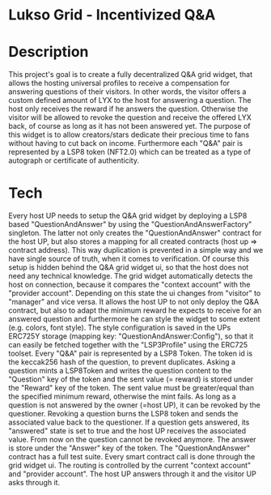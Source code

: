 # Lukso Grid - Incentivized Q&A

# Description
This project's goal is to create a fully decentralized Q&A grid widget, that allows the hosting universal profiles to receive a compensation for answering questions of their visitors. In other words, the visitor offers a custom defined amount of LYX to the host for answering a question. The host only receives the reward if he answers the question. Otherwise the visitor will be allowed to revoke the question and receive the offered LYX back, of course as long as it has not been answered yet. The purpose of this widget is to allow creators/stars dedicate their precious time to fans without having to cut back on income. Furthermore each "Q&A" pair is represented by a LSP8 token (NFT2.0) which can be treated as a type of autograph or certificate of authenticity.


# Tech
Every host UP needs to setup the Q&A grid widget by deploying a LSP8 based "QuestionAndAnswer" by using the "QuestionAndAnswerFactory" singleton. The latter not only creates the "QuestionAndAnswer" contract for the host UP, but also stores a mapping for all created contracts (host up => contract address). This way duplication is prevented in a simple way and we have single source of truth, when it comes to verification. Of course this setup is hidden behind the Q&A grid widget ui, so that the host does not need any technical knowledge. The grid widget automatically detects the host on connection, because it compares the "context account" with the "provider account". Depending on this state the ui changes from "visitor" to "manager" and vice versa. It allows the host UP to not only deploy the Q&A contract, but also to adapt the minimum reward he expects to receive for an answered question and furthermore he can style the widget to some extent (e.g. colors, font style). The style configuration is saved in the UPs ERC725Y storage (mapping key: "QuestionAndAnswer:Config"), so that it can easily be fetched together with the "LSP3Profile" using the ERC725 toolset.
Every "Q&A" pair is represented by a LSP8 Token. The token id is the keccak256 hash of the question, to prevent duplicates. Asking a question mints a LSP8Token and writes the question content to the "Question" key of the token and the sent value (= reward) is stored under the "Reward" key of the token. The sent value must be greater/equal than the specified minimum reward, otherwise the mint fails. As long as a question is not answered by the owner (=host UP), it can be revoked by the questioner. Revoking a question burns the LSP8 token and sends the associated value back to the questioner. If a question gets answered, its "answered" state is set to true and the host UP receives the associated value. From now on the question cannot be revoked anymore. The answer is store under the "Answer" key of the token. The "QuestionAndAnswer" contract has a full test suite. Every smart contract call is done through the grid widget ui. The routing is controlled by the current "context account" and "provider account". The host UP answers through it and the visitor UP asks through it. 
